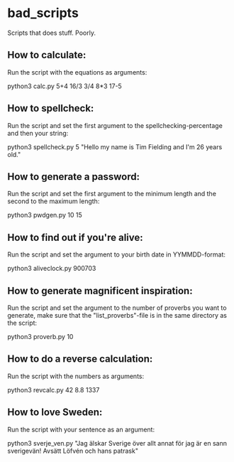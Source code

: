 # bad_scripts
Scripts that does stuff. Poorly.

## How to calculate:
Run the script with the equations as arguments:

python3 calc.py 5+4 16/3 3/4 8\*3 17-5

## How to spellcheck:
Run the script and set the first argument to the spellchecking-percentage and then your string:

python3 spellcheck.py 5 "Hello my name is Tim Fielding and I'm 26 years old."

## How to generate a password:
Run the script and set the first argument to the minimum length and the second to the maximum length:

python3 pwdgen.py 10 15

## How to find out if you're alive:
Run the script and set the argument to your birth date in YYMMDD-format:

python3 aliveclock.py 900703

## How to generate magnificent inspiration:
Run the script and set the argument to the number of proverbs you want to generate, make sure that the "list\_proverbs"-file is in the same directory as the script:

python3 proverb.py 10

## How to do a reverse calculation:
Run the script with the numbers as arguments:

python3 revcalc.py 42 8.8 1337

## How to love Sweden:
Run the script with your sentence as an argument:

python3 sverje\_ven.py "Jag älskar Sverige över allt annat för jag är en sann sverigevän! Avsätt Löfvén och hans patrask"
